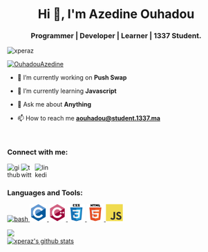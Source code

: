 <!--### Hi there, I'm Azedine Ouhadou
<img src="https://komarev.com/ghpvc/?username=xperaz&color=blueviolet" alt="xperaz">
<a style="color: #1C9CEA;" href="https://twitter.com/OuhadouAzedine">
  <img align="left" alt="xperaz's Twitter" width="22px" src="https://cdn.jsdelivr.net/npm/simple-icons@v3/icons/twitter.svg" />
</a>
<a href="https://linkedin.com/in/AzedineOuhadou/">
  <img align="left" alt="xperaz's Linkdein" width="22px" src="https://cdn.jsdelivr.net/npm/simple-icons@v3/icons/linkedin.svg" />
</a>
<a href="https://github.com/xperaz">
  <img align="left" alt="xperaz's Github" width="22px" src="https://cdn.jsdelivr.net/npm/simple-icons@v3/icons/github.svg" />
</a>
<br>
- 👋 Hi, I’m @xperaz <br>
- 👀 I’m interested in Web Development <br>
- 🌱 I’m currently learning ... <br>
- 💞️ I’m looking to collaborate on ... <br>
- 📫 How to reach me ... <br>
xperaz/xperaz is a ✨ special ✨ repository because its `README.md` (this file) appears on your GitHub profile.
You can click the Preview link to take a look at your changes.
--->
<h1 align="center">Hi 👋, I'm Azedine Ouhadou</h1>
<h3 align="center">Programmer | Developer | Learner | 1337 Student.</h3>

<p align="left"> <img src="https://komarev.com/ghpvc/?username=xperaz&label=Profile%20views&color=0e75b6&style=flat" alt="xperaz" /> </p>


<p align="left"> <a href="https://twitter.com/OuhadouAzedine" target="blank"><img src="https://img.shields.io/twitter/follow/OuhadouAzedine?logo=twitter&style=for-the-badge" alt="OuhadouAzedine" /></a> </p>

- 🔭 I’m currently working on **Push Swap**

- 🌱 I’m currently learning **Javascript**

- 💬 Ask me about **Anything**

- 📫 How to reach me **aouhadou@student.1337.ma**
<br>
  
<h3>Connect with me:</h3>

<a href="https://github.com/xperaz" target="_blank">
  <img align="left" alt="github" height="32" width="32" src="https://cdn.jsdelivr.net/npm/simple-icons@v6/icons/github.svg" />
</a>


<a href="https://twitter.com/OuhadouAzedine" target="_blank">
  <img align="left" alt="twitter" height="32" width="32" src="https://cdn.jsdelivr.net/npm/simple-icons@v6/icons/twitter.svg" />
</a>

<a href="https://linkedin.com/in/AzedineOuhadou" target="_blank">
  <img align="left" alt="linkedin" height="32" width="32" src="https://cdn.jsdelivr.net/npm/simple-icons@v6/icons/linkedin.svg" />
</a>


<br>
  
  
<br/>
<h3 align="left">Languages and Tools:</h3>
<p align="left"> <a href="https://www.gnu.org/software/bash/" target="_blank"> <img src="https://www.vectorlogo.zone/logos/gnu_bash/gnu_bash-icon.svg" alt="bash" width="40" height="40"/> </a> <a href="https://www.cprogramming.com/" target="_blank"> <img src="https://raw.githubusercontent.com/devicons/devicon/master/icons/c/c-original.svg" alt="c" width="40" height="40"/> </a> <a href="https://www.w3schools.com/cpp/" target="_blank"> <img src="https://raw.githubusercontent.com/devicons/devicon/master/icons/cplusplus/cplusplus-original.svg" alt="cplusplus" width="40" height="40"/> </a> <a href="https://www.w3schools.com/css/" target="_blank"> <img src="https://raw.githubusercontent.com/devicons/devicon/master/icons/css3/css3-original-wordmark.svg" alt="css3" width="40" height="40"/> </a> <a href="https://www.w3.org/html/" target="_blank"> <img src="https://raw.githubusercontent.com/devicons/devicon/master/icons/html5/html5-original-wordmark.svg" alt="html5" width="40" height="40"/> </a> <a href="https://developer.mozilla.org/en-US/docs/Web/JavaScript" target="_blank"> <img src="https://raw.githubusercontent.com/devicons/devicon/master/icons/javascript/javascript-original.svg" alt="javascript" width="40" height="40"/> </a> </p>

  
<a href="https://github.com/xperaz">
  <img align="center" src="https://github-readme-stats.vercel.app/api/top-langs/?username=xperaz&theme=gruvbox" />
</a>
<br>
<a href="https://github.com/xperaz">
 <img align="center" src="https://github-readme-stats.vercel.app/api?username=xperaz&show_icons=true&theme=gruvbox&line_height=40" alt="xperaz's github stats"/>
</a>
 
